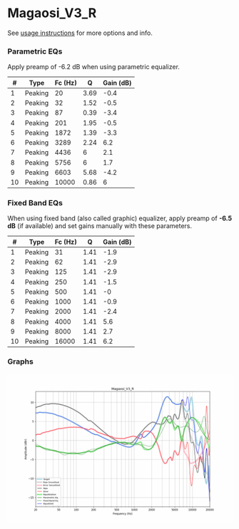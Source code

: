 # Magaosi_V3_R
See [usage instructions](https://github.com/jaakkopasanen/AutoEq#usage) for more options and info.

### Parametric EQs
Apply preamp of -6.2 dB when using parametric equalizer.

|   # | Type    |   Fc (Hz) |    Q |   Gain (dB) |
|-----|---------|-----------|------|-------------|
|   1 | Peaking |        20 | 3.69 |        -0.4 |
|   2 | Peaking |        32 | 1.52 |        -0.5 |
|   3 | Peaking |        87 | 0.39 |        -3.4 |
|   4 | Peaking |       201 | 1.95 |        -0.5 |
|   5 | Peaking |      1872 | 1.39 |        -3.3 |
|   6 | Peaking |      3289 | 2.24 |         6.2 |
|   7 | Peaking |      4436 | 6    |         2.1 |
|   8 | Peaking |      5756 | 6    |         1.7 |
|   9 | Peaking |      6603 | 5.68 |        -4.2 |
|  10 | Peaking |     10000 | 0.86 |         6   |

### Fixed Band EQs
When using fixed band (also called graphic) equalizer, apply preamp of **-6.5 dB** (if available) and set gains manually with these parameters.

|   # | Type    |   Fc (Hz) |    Q |   Gain (dB) |
|-----|---------|-----------|------|-------------|
|   1 | Peaking |        31 | 1.41 |        -1.9 |
|   2 | Peaking |        62 | 1.41 |        -2.9 |
|   3 | Peaking |       125 | 1.41 |        -2.9 |
|   4 | Peaking |       250 | 1.41 |        -1.5 |
|   5 | Peaking |       500 | 1.41 |        -0   |
|   6 | Peaking |      1000 | 1.41 |        -0.9 |
|   7 | Peaking |      2000 | 1.41 |        -2.4 |
|   8 | Peaking |      4000 | 1.41 |         5.6 |
|   9 | Peaking |      8000 | 1.41 |         2.7 |
|  10 | Peaking |     16000 | 1.41 |         6.2 |

### Graphs
![](./Magaosi_V3_R.png)
